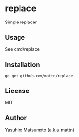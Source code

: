 # replace

Simple replacer

## Usage

See cmd/replace

## Installation

```
go get github.com/mattn/replace
```

## License

MIT

## Author

Yasuhiro Matsumoto (a.k.a. mattn)
